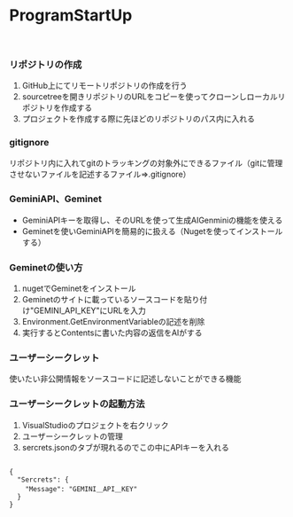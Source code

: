 # ProgramStartUp
<br>

### リポジトリの作成
  1. GitHub上にてリモートリポジトリの作成を行う
  1. sourcetreeを開きリポジトリのURLをコピーを使ってクローンしローカルリポジトリを作成する
  1. プロジェクトを作成する際に先ほどのリポジトリのパス内に入れる

### gitignore
リポジトリ内に入れてgitのトラッキングの対象外にできるファイル（gitに管理させないファイルを記述するファイル⇒.gitignore）

### GeminiAPI、Geminet
- GeminiAPIキーを取得し、そのURLを使って生成AIGenminiの機能を使える
- Geminetを使いGeminiAPIを簡易的に扱える（Nugetを使ってインストールする）
### Geminetの使い方
  1. nugetでGeminetをインストール
  1. Geminetのサイトに載っているソースコードを貼り付け"GEMINI_API_KEY"にURLを入力
  1. Environment.GetEnvironmentVariableの記述を削除
  1. 実行するとContentsに書いた内容の返信をAIがする
### ユーザーシークレット
使いたい非公開情報をソースコードに記述しないことができる機能
### ユーザーシークレットの起動方法
  1. VisualStudioのプロジェクトを右クリック
  1. ユーザーシークレットの管理
  1. sercrets.jsonのタブが現れるのでこの中にAPIキーを入れる
  ```

  {
    "Sercrets": {
      "Message": "GEMINI＿API＿KEY"
    }
  }

  ```